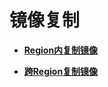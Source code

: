 # 镜像复制<a name="ims_03_0626"></a>

-   **[Region内复制镜像](Region内复制镜像.md)**  

-   **[跨Region复制镜像](跨Region复制镜像.md)**  


